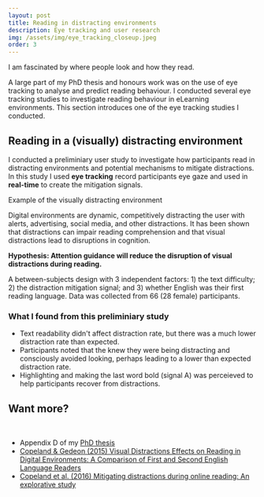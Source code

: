 ```yaml
---
layout: post
title: Reading in distracting environments
description: Eye tracking and user research 
img: /assets/img/eye_tracking_closeup.jpeg
order: 3
---
```


<!-- 
## Project goal/The problem

## My role

## Primary research question

## The solution

## Competency highlighted

## Outcome/Results -->

I am fascinated by where people look and how they read.

A large part of my PhD thesis and honours work was on the use of eye tracking to analyse and predict reading behaviour. I conducted several eye tracking studies to investigate reading behaviour in eLearning environments. This section introduces one of the eye tracking studies I conducted. 

## Reading in a (visually) distracting environment

I conducted a preliminiary user study to investigate how participants read in distracting environments and potential mechanisms to mitigate distractions. In this study I used __eye tracking__ record participants eye gaze and used in **real-time** to create the mitigation signals.

<div class="img_row">
    <img class="col one" src="{{ site.baseurl }}/assets/img/portfolio_images/example.png" alt="" title="Example of the visually distracting environment"/>
</div>
<div class="col three caption">
	Example of the visually distracting environment</p>
</div>


Digital environments are dynamic, competitively distracting the user with alerts, advertising, social media, and other distractions. It has been shown that distractions can impair reading comprehension and that visual distractions lead to disruptions in cognition.

**Hypothesis: Attention guidance will reduce the disruption of visual distractions during reading.**

A between-subjects design with 3 independent factors: 1) the text difficulty; 2) the distraction mitigation signal; and 3) whether English was their first reading language. Data was collected from 66 (28 female) participants.

### What I found from this preliminiary study
<ul>
	<li>Text readability didn't affect distraction rate, but there was a much lower distraction rate than expected.</li>
	<li>Participants noted that the knew they were being distracting and consciously avoided looking, perhaps leading to a lower than expected distraction rate.</li>
	<li>Highlighting and making the last word bold (signal A) was perceieved to help participants recover from distractions.</li>
</ul>

## Want more?

<br>
<ul>
	<li>Appendix D of my <a href= "documents/LCopeland_thesis.pdf" target="_blank">PhD thesis </a></li>
	<li><a href="http://dl.acm.org/citation.cfm?id=2838762">Copeland & Gedeon (2015) Visual Distractions Effects on Reading in Digital Environments: A Comparison of First and Second English Language Readers</a></li>
	<li><a href="http://ieeexplore.ieee.org/abstract/document/7844993/">Copeland et al. (2016) Mitigating distractions during online reading: An explorative study</a></li>
</ul>
